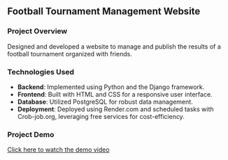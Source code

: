 ## Football Tournament Management Website

### Project Overview
Designed and developed a website to manage and publish the results of a football tournament organized with friends.

### Technologies Used
- **Backend**: Implemented using Python and the Django framework.
- **Frontend**: Built with HTML and CSS for a responsive user interface.
- **Database**: Utilized PostgreSQL for robust data management.
- **Deployment**: Deployed using Render.com and scheduled tasks with Crob-job.org, leveraging free services for cost-efficiency.

### Project Demo
[Click here to watch the demo video](./football_tournament/tournament/static/video/CM.mp4)